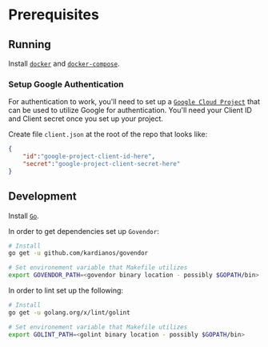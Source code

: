 # Prerequisites

## Running

Install [`docker`](https://www.docker.com/) and [`docker-compose`](https://docs.docker.com/compose/).

### Setup Google Authentication

For authentication to work, you'll need to set up a [`Google Cloud Project`](https://console.cloud.google.com) that can be used to utilize Google for authentication. You'll need your Client ID and Client secret once you set up your project.

Create file `client.json` at the root of the repo that looks like:

```json
{
    "id":"google-project-client-id-here",
    "secret":"google-project-client-secret-here"
}
```

## Development

Install [`Go`](https://golang.org/).

In order to get dependencies set up `Govendor`:

```bash
# Install
go get -u github.com/kardianos/govendor

# Set environement variable that Makefile utilizes
export GOVENDOR_PATH=<govendor binary location - possibly $GOPATH/bin>
```

In order to lint set up the following:

```bash
# Install
go get -u golang.org/x/lint/golint

# Set environement variable that Makefile utilizes
export GOLINT_PATH=<golint binary location - possibly $GOPATH/bin>
```